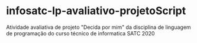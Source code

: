 # infosatc-lp-avaliativo-projetoScript
Atividade avaliativa de projeto "Decida por mim" da disciplina de linguagem de programação do curso técnico de informatica SATC 2020
